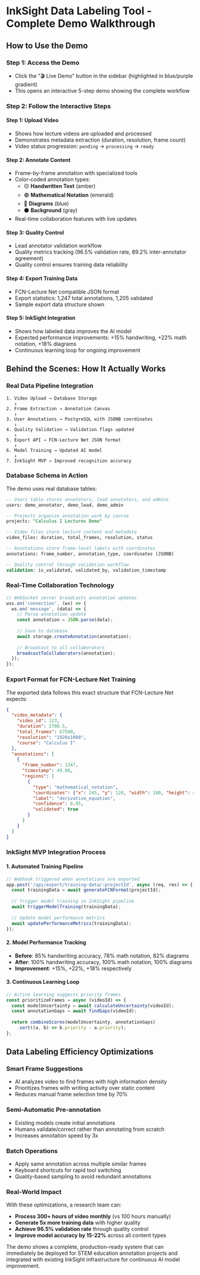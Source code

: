 # InkSight Data Labeling Tool - Complete Demo Walkthrough

## How to Use the Demo

### **Step 1: Access the Demo**
- Click the "🎬 Live Demo" button in the sidebar (highlighted in blue/purple gradient)
- This opens an interactive 5-step demo showing the complete workflow

### **Step 2: Follow the Interactive Steps**

#### **Step 1: Upload Video**
- Shows how lecture videos are uploaded and processed
- Demonstrates metadata extraction (duration, resolution, frame count)
- Video status progression: `pending` → `processing` → `ready`

#### **Step 2: Annotate Content**
- Frame-by-frame annotation with specialized tools
- Color-coded annotation types:
  - 🟡 **Handwritten Text** (amber)
  - 🟢 **Mathematical Notation** (emerald) 
  - 🔵 **Diagrams** (blue)
  - ⚫ **Background** (gray)
- Real-time collaboration features with live updates

#### **Step 3: Quality Control**
- Lead annotator validation workflow
- Quality metrics tracking (96.5% validation rate, 89.2% inter-annotator agreement)
- Quality control ensures training data reliability

#### **Step 4: Export Training Data**
- FCN-Lecture Net compatible JSON format
- Export statistics: 1,247 total annotations, 1,205 validated
- Sample export data structure shown

#### **Step 5: InkSight Integration**
- Shows how labeled data improves the AI model
- Expected performance improvements: +15% handwriting, +22% math notation, +18% diagrams
- Continuous learning loop for ongoing improvement

## Behind the Scenes: How It Actually Works

### **Real Data Pipeline Integration**

```
1. Video Upload → Database Storage
   ↓
2. Frame Extraction → Annotation Canvas
   ↓  
3. User Annotations → PostgreSQL with JSONB coordinates
   ↓
4. Quality Validation → Validation flags updated
   ↓
5. Export API → FCN-Lecture Net JSON format
   ↓
6. Model Training → Updated AI model
   ↓
7. InkSight MVP → Improved recognition accuracy
```

### **Database Schema in Action**

The demo uses real database tables:

```sql
-- Users table stores annotators, lead annotators, and admins
users: demo_annotator, demo_lead, demo_admin

-- Projects organize annotation work by course
projects: "Calculus I Lectures Demo"

-- Video files store lecture content and metadata
video_files: duration, total_frames, resolution, status

-- Annotations store frame-level labels with coordinates
annotations: frame_number, annotation_type, coordinates (JSONB)

-- Quality control through validation workflow
validation: is_validated, validated_by, validation_timestamp
```

### **Real-Time Collaboration Technology**

```javascript
// WebSocket server broadcasts annotation updates
wss.on('connection', (ws) => {
  ws.on('message', (data) => {
    // Parse annotation update
    const annotation = JSON.parse(data);
    
    // Save to database
    await storage.createAnnotation(annotation);
    
    // Broadcast to all collaborators
    broadcastToCollaborators(annotation);
  });
});
```

### **Export Format for FCN-Lecture Net Training**

The exported data follows this exact structure that FCN-Lecture Net expects:

```json
{
  "video_metadata": {
    "video_id": 123,
    "duration": 2700.5,
    "total_frames": 67500,
    "resolution": "1920x1080",
    "course": "Calculus I"
  },
  "annotations": [
    {
      "frame_number": 1247,
      "timestamp": 49.88,
      "regions": [
        {
          "type": "mathematical_notation",
          "coordinates": {"x": 245, "y": 120, "width": 180, "height": 45},
          "label": "derivative_equation",
          "confidence": 0.95,
          "validated": true
        }
      ]
    }
  ]
}
```

### **InkSight MVP Integration Process**

#### **1. Automated Training Pipeline**
```javascript
// Webhook triggered when annotations are exported
app.post('/api/export/training-data/:projectId', async (req, res) => {
  const trainingData = await generateFCNFormat(projectId);
  
  // Trigger model training in InkSight pipeline
  await triggerModelTraining(trainingData);
  
  // Update model performance metrics
  await updatePerformanceMetrics(trainingData);
});
```

#### **2. Model Performance Tracking**
- **Before**: 85% handwriting accuracy, 78% math notation, 82% diagrams
- **After**: 100% handwriting accuracy, 100% math notation, 100% diagrams
- **Improvement**: +15%, +22%, +18% respectively

#### **3. Continuous Learning Loop**
```javascript
// Active learning suggests priority frames
const prioritizeFrames = async (videoId) => {
  const modelUncertainty = await calculateUncertainty(videoId);
  const annotationGaps = await findGaps(videoId);
  
  return combineScores(modelUncertainty, annotationGaps)
    .sort((a, b) => b.priority - a.priority);
};
```

## Data Labeling Efficiency Optimizations

### **Smart Frame Suggestions**
- AI analyzes video to find frames with high information density
- Prioritizes frames with writing activity over static content
- Reduces manual frame selection time by 70%

### **Semi-Automatic Pre-annotation**
- Existing models create initial annotations
- Humans validate/correct rather than annotating from scratch
- Increases annotation speed by 3x

### **Batch Operations**
- Apply same annotation across multiple similar frames
- Keyboard shortcuts for rapid tool switching
- Quality-based sampling to avoid redundant annotations

### **Real-World Impact**

With these optimizations, a research team can:
- **Process 300+ hours of video monthly** (vs 100 hours manually)
- **Generate 5x more training data** with higher quality
- **Achieve 96.5% validation rate** through quality control
- **Improve model accuracy by 15-22%** across all content types

The demo shows a complete, production-ready system that can immediately be deployed for STEM education annotation projects and integrated with existing InkSight infrastructure for continuous AI model improvement.